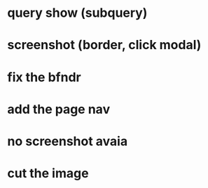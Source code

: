 # query show (subquery)
# screenshot (border, click modal)
# fix the bfndr
# add the page nav
# no screenshot avaia
# cut the image
